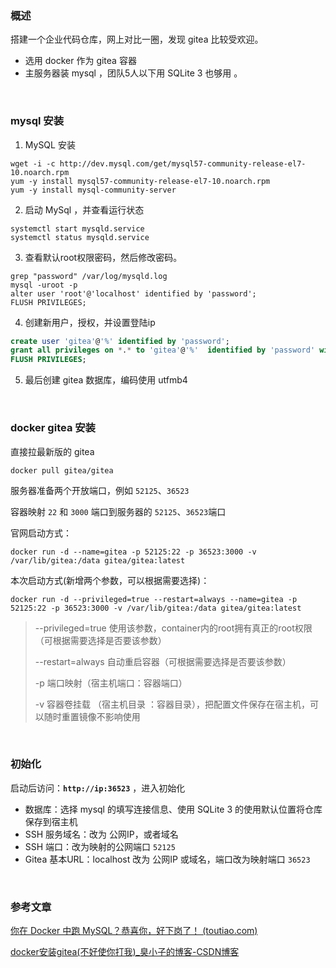 ### 概述

搭建一个企业代码仓库，网上对比一圈，发现 gitea 比较受欢迎。

- 选用 docker 作为 gitea 容器
- 主服务器装 mysql ，团队5人以下用 SQLite 3 也够用 。

 <br>

### mysql 安装

1. MySQL 安装

```shell
wget -i -c http://dev.mysql.com/get/mysql57-community-release-el7-10.noarch.rpm 
yum -y install mysql57-community-release-el7-10.noarch.rpm 
yum -y install mysql-community-server 
```

2. 启动 MySql ，并查看运行状态

```
systemctl start mysqld.service 
systemctl status mysqld.service 
```

3. 查看默认root权限密码，然后修改密码。

``` shell
grep "password" /var/log/mysqld.log
mysql -uroot -p 
alter user 'root'@'localhost' identified by 'password';
FLUSH PRIVILEGES;
```

4. 创建新用户，授权，并设置登陆ip

```SQL
create user 'gitea'@'%' identified by 'password';
grant all privileges on *.* to 'gitea'@'%'  identified by 'password' with grant option;
FLUSH PRIVILEGES;
```

5. 最后创建 gitea 数据库，编码使用 utfmb4

 <br>

### docker gitea 安装

直接拉最新版的 gitea

```shell
docker pull gitea/gitea
```

服务器准备两个开放端口，例如 `52125`、`36523`

容器映射 `22` 和 `3000` 端口到服务器的 `52125`、`36523`端口

官网启动方式：

```shell
docker run -d --name=gitea -p 52125:22 -p 36523:3000 -v /var/lib/gitea:/data gitea/gitea:latest
```

本次启动方式(新增两个参数，可以根据需要选择)：

```shell
docker run -d --privileged=true --restart=always --name=gitea -p 52125:22 -p 36523:3000 -v /var/lib/gitea:/data gitea/gitea:latest
```

> --privileged=true 使用该参数，container内的root拥有真正的root权限（可根据需要选择是否要该参数）
>
> --restart=always  自动重启容器（可根据需要选择是否要该参数）
>
> -p 端口映射（宿主机端口：容器端口）
>
> -v 容器卷挂载 （宿主机目录 ：容器目录），把配置文件保存在宿主机，可以随时重置镜像不影响使用

 <br>

###  初始化

启动后访问：**`http://ip:36523`** ，进入初始化

- 数据库：选择 mysql 的填写连接信息、使用 SQLite 3 的使用默认位置将仓库保存到宿主机
- SSH 服务域名：改为 公网IP，或者域名
- SSH 端口：改为映射的公网端口 `52125`
- Gitea 基本URL：localhost 改为 公网IP 或域名，端口改为映射端口 `36523`



 <br>

### 参考文章

[你在 Docker 中跑 MySQL？恭喜你，好下岗了！ (toutiao.com)](https://www.toutiao.com/i6675622107390411276/)

[docker安装gitea(不好使你打我)_臭小子的博客-CSDN博客](https://blog.csdn.net/shuai8624/article/details/107564659/)
